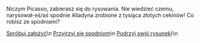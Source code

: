 Niczym Picasso, zabierasz się do rysowania. Nie wiedzieć czemu, narysował-eś/aś 
spodnie Alladyna zrobione z tysiąca złotych cekinów! Co robisz ze spodniami?

[Spróbuj założyć](zalozyc/zalozyc.md)\n
[Przyjrzyj się spodniom](przyjrzyj/przyjrzyj.md)\n
[Podrzyj swój rysunek](podrzyj/podrzyj.md))\n

